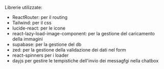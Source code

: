 Librerie utilizzate: 
- ReactRouter: per il routing
- Tailwind: per il css
- lucide-react: per le icone
- react-lazy-load-image-component: per la gestione del caricamento della immagini
- supabase: per la gestione del db
- zed: per la gestione della validazione dei dati nel form
- react-spinners per i loader
- dayjs per gestire le tempistiche dell'invio dei messagfgi nella chatbox
